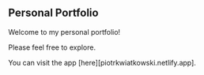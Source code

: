 ## Personal Portfolio

Welcome to my personal portfolio! 

Please feel free to explore.

You can visit the app [here][piotrkwiatkowski.netlify.app].
